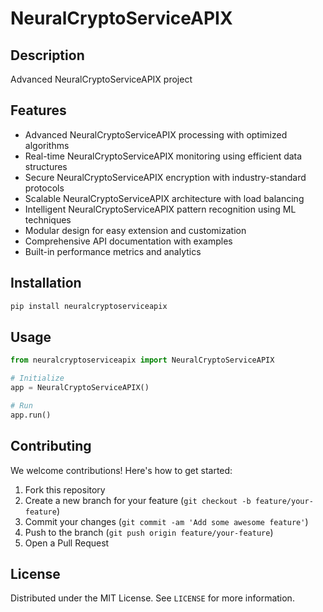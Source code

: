 # NeuralCryptoServiceAPIX

## Description

Advanced NeuralCryptoServiceAPIX project

## Features

- Advanced NeuralCryptoServiceAPIX processing with optimized algorithms
- Real-time NeuralCryptoServiceAPIX monitoring using efficient data structures
- Secure NeuralCryptoServiceAPIX encryption with industry-standard protocols
- Scalable NeuralCryptoServiceAPIX architecture with load balancing
- Intelligent NeuralCryptoServiceAPIX pattern recognition using ML techniques
- Modular design for easy extension and customization
- Comprehensive API documentation with examples
- Built-in performance metrics and analytics
## Installation

```bash
pip install neuralcryptoserviceapix
```

## Usage

```python
from neuralcryptoserviceapix import NeuralCryptoServiceAPIX

# Initialize
app = NeuralCryptoServiceAPIX()

# Run
app.run()
```

## Contributing

We welcome contributions! Here's how to get started:

1. Fork this repository
2. Create a new branch for your feature (`git checkout -b feature/your-feature`)
3. Commit your changes (`git commit -am 'Add some awesome feature'`)
4. Push to the branch (`git push origin feature/your-feature`)
5. Open a Pull Request

## License

Distributed under the MIT License. See `LICENSE` for more information.
